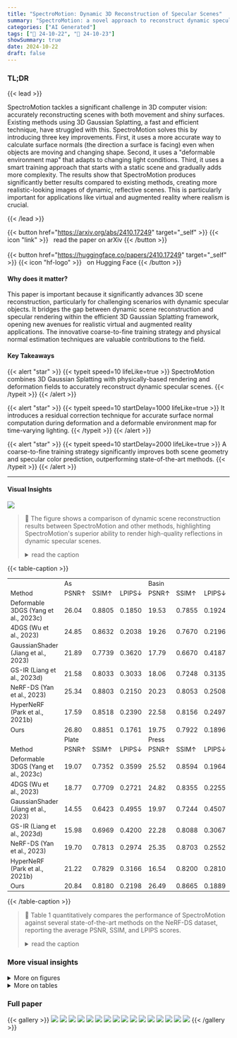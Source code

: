 ```yaml
---
title: "SpectroMotion: Dynamic 3D Reconstruction of Specular Scenes"
summary: "SpectroMotion: a novel approach to reconstruct dynamic specular scenes by combining 3D Gaussian Splatting with physically-based rendering and deformation fields, outperforming existing methods in view..."
categories: ["AI Generated"]
tags: ["🔖 24-10-22", "🤗 24-10-23"]
showSummary: true
date: 2024-10-22
draft: false
---
```


### TL;DR


{{< lead >}}

SpectroMotion tackles a significant challenge in 3D computer vision: accurately reconstructing scenes with both movement and shiny surfaces.  Existing methods using 3D Gaussian Splatting, a fast and efficient technique, have struggled with this. SpectroMotion solves this by introducing three key improvements. First, it uses a more accurate way to calculate surface normals (the direction a surface is facing) even when objects are moving and changing shape. Second, it uses a "deformable environment map" that adapts to changing light conditions.  Third, it uses a smart training approach that starts with a static scene and gradually adds more complexity.  The results show that SpectroMotion produces significantly better results compared to existing methods, creating more realistic-looking images of dynamic, reflective scenes. This is particularly important for applications like virtual and augmented reality where realism is crucial.

{{< /lead >}}


{{< button href="https://arxiv.org/abs/2410.17249" target="_self" >}}
{{< icon "link" >}} &nbsp; read the paper on arXiv
{{< /button >}}
<br><br>
{{< button href="https://huggingface.co/papers/2410.17249" target="_self" >}}
{{< icon "hf-logo" >}} &nbsp; on Hugging Face
{{< /button >}}

#### Why does it matter?
This paper is important because it significantly advances 3D scene reconstruction, particularly for challenging scenarios with dynamic specular objects.  It bridges the gap between dynamic scene reconstruction and specular rendering within the efficient 3D Gaussian Splatting framework, opening new avenues for realistic virtual and augmented reality applications. The innovative coarse-to-fine training strategy and physical normal estimation techniques are valuable contributions to the field.
#### Key Takeaways

{{< alert "star" >}}
{{< typeit speed=10 lifeLike=true >}} SpectroMotion combines 3D Gaussian Splatting with physically-based rendering and deformation fields to accurately reconstruct dynamic specular scenes. {{< /typeit >}}
{{< /alert >}}

{{< alert "star" >}}
{{< typeit speed=10 startDelay=1000 lifeLike=true >}} It introduces a residual correction technique for accurate surface normal computation during deformation and a deformable environment map for time-varying lighting. {{< /typeit >}}
{{< /alert >}}

{{< alert "star" >}}
{{< typeit speed=10 startDelay=2000 lifeLike=true >}} A coarse-to-fine training strategy significantly improves both scene geometry and specular color prediction, outperforming state-of-the-art methods. {{< /typeit >}}
{{< /alert >}}

------
#### Visual Insights



![](figures/figures_1_0.png)

> 🔼 The figure shows a comparison of dynamic scene reconstruction results between SpectroMotion and other methods, highlighting SpectroMotion's superior ability to render high-quality reflections in dynamic specular scenes.
> <details>
> <summary>read the caption</summary>
> Figure 1: Our method, SpectroMotion, recovers and renders dynamic scenes with higher-quality reflections compared to prior work. It introduces physical normal estimation, deformable environment maps, and a coarse-to-fine training strategy to achieve superior results in rendering dynamic scenes with reflections. Here we present a rendered test image along with its corresponding normal maps and a ground-truth image. For Deformable 3DGS, we use the shortest axes of the deformed 3D Gaussians as the normals. We have highlighted the specular regions for a scene from the NeRF-DS dataset (Yan et al., 2023) to demonstrate the effectiveness of our approach.
> </details>







{{< table-caption >}}
<br><table id='1' style='font-size:14px'><tr><td></td><td colspan="3">As</td><td colspan="3">Basin</td><td colspan="3">Bell</td><td colspan="3">Cup</td></tr><tr><td>Method</td><td>PSNR↑</td><td>SSIM↑</td><td>LPIPS↓</td><td>PSNR↑</td><td>SSIM↑</td><td>LPIPS↓</td><td>PSNR↑</td><td>SSIM↑</td><td>LPIPS↓</td><td>PSNR↑</td><td>SSIM↑</td><td>LPIPS↓</td></tr><tr><td>Deformable 3DGS (Yang et al., 2023c)</td><td>26.04</td><td>0.8805</td><td>0.1850</td><td>19.53</td><td>0.7855</td><td>0.1924</td><td>23.96</td><td>0.7945</td><td>0.2767</td><td>24.49</td><td>0.8822</td><td>0.1658</td></tr><tr><td>4DGS (Wu et al., 2023)</td><td>24.85</td><td>0.8632</td><td>0.2038</td><td>19.26</td><td>0.7670</td><td>0.2196</td><td>22.86</td><td>0.8015</td><td>0.2061</td><td>23.82</td><td>0.8695</td><td>0.1792</td></tr><tr><td>GaussianShader (Jiang et al., 2023)</td><td>21.89</td><td>0.7739</td><td>0.3620</td><td>17.79</td><td>0.6670</td><td>0.4187</td><td>20.69</td><td>0.8169</td><td>0.3024</td><td>20.40</td><td>0.7437</td><td>0.3385</td></tr><tr><td>GS-IR (Liang et al., 2023d)</td><td>21.58</td><td>0.8033</td><td>0.3033</td><td>18.06</td><td>0.7248</td><td>0.3135</td><td>20.66</td><td>0.7829</td><td>0.2603</td><td>20.34</td><td>0.8193</td><td>0.2719</td></tr><tr><td>NeRF-DS (Yan et al., 2023)</td><td>25.34</td><td>0.8803</td><td>0.2150</td><td>20.23</td><td>0.8053</td><td>0.2508</td><td>22.57</td><td>0.7811</td><td>0.2921</td><td>24.51</td><td>0.8802</td><td>0.1707</td></tr><tr><td>HyperNeRF (Park et al., 2021b)</td><td>17.59</td><td>0.8518</td><td>0.2390</td><td>22.58</td><td>0.8156</td><td>0.2497</td><td>19.80</td><td>0.7650</td><td>0.2999</td><td>15.45</td><td>0.8295</td><td>0.2302</td></tr><tr><td>Ours</td><td>26.80</td><td>0.8851</td><td>0.1761</td><td>19.75</td><td>0.7922</td><td>0.1896</td><td>25.46</td><td>0.8497</td><td>0.1600</td><td>24.65</td><td>0.8879</td><td>0.1588</td></tr><tr><td></td><td colspan="3">Plate</td><td colspan="3">Press</td><td colspan="3">Sieve</td><td colspan="3">Mean</td></tr><tr><td>Method</td><td>PSNR↑</td><td>SSIM↑</td><td>LPIPS↓</td><td>PSNR↑</td><td>SSIM↑</td><td>LPIPS↓</td><td>PSNR↑</td><td>SSIM↑</td><td>LPIPS↓</td><td>PSNR↑</td><td>SSIM↑</td><td>LPIPS↓</td></tr><tr><td>Deformable 3DGS (Yang et al., 2023c)</td><td>19.07</td><td>0.7352</td><td>0.3599</td><td>25.52</td><td>0.8594</td><td>0.1964</td><td>25.37</td><td>0.8616</td><td>0.1643</td><td>23.43</td><td>0.8284</td><td>0.2201</td></tr><tr><td>4DGS (Wu et al., 2023)</td><td>18.77</td><td>0.7709</td><td>0.2721</td><td>24.82</td><td>0.8355</td><td>0.2255</td><td>25.16</td><td>0.8566</td><td>0.1745</td><td>22.79</td><td>0.8235</td><td>0.2115</td></tr><tr><td>GaussianShader (Jiang et al., 2023)</td><td>14.55</td><td>0.6423</td><td>0.4955</td><td>19.97</td><td>0.7244</td><td>0.4507</td><td>22.58</td><td>0.7862</td><td>0.3057</td><td>19.70</td><td>0.7363</td><td>0.3819</td></tr><tr><td>GS-IR (Liang et al., 2023d)</td><td>15.98</td><td>0.6969</td><td>0.4200</td><td>22.28</td><td>0.8088</td><td>0.3067</td><td>22.84</td><td>0.8212</td><td>0.2236</td><td>20.25</td><td>0.7796</td><td>0.2999</td></tr><tr><td>NeRF-DS (Yan et al., 2023)</td><td>19.70</td><td>0.7813</td><td>0.2974</td><td>25.35</td><td>0.8703</td><td>0.2552</td><td>24.99</td><td>0.8705</td><td>0.2001</td><td>23.24</td><td>0.8384</td><td>0.2402</td></tr><tr><td>HyperNeRF (Park et al., 2021b)</td><td>21.22</td><td>0.7829</td><td>0.3166</td><td>16.54</td><td>0.8200</td><td>0.2810</td><td>19.92</td><td>0.8521</td><td>0.2142</td><td>19.01</td><td>0.8167</td><td>0.2615</td></tr><tr><td>Ours</td><td>20.84</td><td>0.8180</td><td>0.2198</td><td>26.49</td><td>0.8665</td><td>0.1889</td><td>25.22</td><td>0.8712</td><td>0.1513</td><td>24.17</td><td>0.8529</td><td>0.1778</td></tr></table>{{< /table-caption >}}

> 🔼 Table 1 quantitatively compares the performance of SpectroMotion against several state-of-the-art methods on the NeRF-DS dataset, reporting the average PSNR, SSIM, and LPIPS scores.
> <details>
> <summary>read the caption</summary>
> Table 1: Quantitative comparison on the NeRF-DS (Yan et al., 2023) dataset. We report the average PSNR, SSIM, and LPIPS (VGG) of several previous models on test images. The best, the second best, and third best results are denoted by red, orange, yellow.
> </details>



### More visual insights

<details>
<summary>More on figures
</summary>


![](figures/figures_3_0.png)

> 🔼 The figure illustrates the three-stage training process of SpectroMotion for reconstructing dynamic specular scenes, including static scene stabilization, dynamic scene modeling, and specular reflection handling.
> <details>
> <summary>read the caption</summary>
> Figure 2: Method Overview. Our method stabilizes the scene geometry through three stages. In the static stage, we stabilize the geometry of the static scene by minimizing photometric loss Lcolor between vanilla 3DGS renders and ground truth images. The dynamic stage combines canonical 3D Gaussians G with a deformable Gaussian MLP to model dynamic scenes while simultaneously minimizing normal loss Lnormal between rendered normal map N¹ and gradient normal map from depth map D¹, thus further enhancing the overall scene geometry. Finally, the specular stage introduces a deformable reflection MLP to handle changing environment lighting, deforming reflection directions w to query a canonical environment map for specular color c. It is then combined with diffuse color ca (using zero-order spherical harmonics) and learnable specular tint Stint per 3D Gaussian to obtain the final color canal. This approach enables the modeling of dynamic specular scenes and high-quality novel view rendering.
> </details>



![](figures/figures_6_0.png)

> 🔼 Figure 3 illustrates the method for physical normal estimation for deformed 3D Gaussians, showing how flatter Gaussians align better with scene surfaces and how normal residuals are adjusted based on Gaussian flatness.
> <details>
> <summary>read the caption</summary>
> Figure 3: Normal estimation. (a) shows that flatter 3D Gaussians align better with scene surfaces, their shortest axis closely matching the surface normal. In contrast, less flat 3D Gaussians fit less accurately, with their shortest axis diverging from the surface normal. (b) shows that when the deformed 3D Gaussian becomes flatter (t = t1), normal residual Δn is rotated by R1 and scaled down by βt1/β, as flatter Gaussians require smaller normal residuals. Conversely, when the deformation results in a less flat shape (t = t2), Δn is rotated by R2 and amplified by βt2/β, requiring a larger correction to align the shortest axis with the surface normal. (c) shows how γk changes with ω (where ω = v⊥/v) for k = 1, k = 5, and k = 50. Larger ω indicates less flat Gaussians, while smaller ω represents flatter Gaussians. As k increases, γk decreases more steeply as ω rises. For k = 5, we observe a balanced behavior: γk approaches 1 for low ω and 0 for high ω, providing a nuanced penalty adjustment across different Gaussian shapes.
> </details>



![](figures/figures_7_0.png)

> 🔼 Figure 1 is a qualitative comparison showing SpectroMotion outperforming previous methods by rendering dynamic scenes with higher-quality specular reflections.
> <details>
> <summary>read the caption</summary>
> Figure 1: Our method, SpectroMotion, recovers and renders dynamic scenes with higher-quality reflections compared to prior work. It introduces physical normal estimation, deformable environment maps, and a coarse-to-fine training strategy to achieve superior results in rendering dynamic scenes with reflections. Here we present a rendered test image along with its corresponding normal maps and a ground-truth image. For Deformable 3DGS, we use the shortest axes of the deformed 3D Gaussians as the normals. We have highlighted the specular regions for a scene from the NeRF-DS dataset (Yan et al., 2023) to demonstrate the effectiveness of our approach.
> </details>



![](figures/figures_9_0.png)

> 🔼 The figure shows a comparison of the results of SpectroMotion against other methods for rendering dynamic scenes with specular reflections, highlighting the superior quality of reflections achieved by SpectroMotion.
> <details>
> <summary>read the caption</summary>
> Figure 1: Our method, SpectroMotion, recovers and renders dynamic scenes with higher-quality reflections compared to prior work. It introduces physical normal estimation, deformable environment maps, and a coarse-to-fine training strategy to achieve superior results in rendering dynamic scenes with reflections. Here we present a rendered test image along with its corresponding normal maps and a ground-truth image. For Deformable 3DGS, we use the shortest axes of the deformed 3D Gaussians as the normals. We have highlighted the specular regions for a scene from the NeRF-DS dataset (Yan et al., 2023) to demonstrate the effectiveness of our approach.
> </details>



![](figures/figures_9_1.png)

> 🔼 The figure shows a comparison of dynamic scene reconstruction results between SpectroMotion and other methods, highlighting SpectroMotion's improved rendering of specular reflections.
> <details>
> <summary>read the caption</summary>
> Figure 1: Our method, SpectroMotion, recovers and renders dynamic scenes with higher-quality reflections compared to prior work. It introduces physical normal estimation, deformable environment maps, and a coarse-to-fine training strategy to achieve superior results in rendering dynamic scenes with reflections. Here we present a rendered test image along with its corresponding normal maps and a ground-truth image. For Deformable 3DGS, we use the shortest axes of the deformed 3D Gaussians as the normals. We have highlighted the specular regions for a scene from the NeRF-DS dataset (Yan et al., 2023) to demonstrate the effectiveness of our approach.
> </details>



![](figures/figures_10_0.png)

> 🔼 Figure 7 shows a comparison of ground truth images with rendered test images, highlighting specular and diffuse color components.
> <details>
> <summary>read the caption</summary>
> Figure 7: Visualization our specular and diffuse color. Specular regions are emphasized while non-specular areas are dimmed to highlight the results of specular region color decomposition.
> </details>



![](figures/figures_10_1.png)

> 🔼 The figure shows a comparison of the results of SpectroMotion against other methods on a dynamic scene containing specular reflections, highlighting its superior performance.
> <details>
> <summary>read the caption</summary>
> Figure 1: Our method, SpectroMotion, recovers and renders dynamic scenes with higher-quality reflections compared to prior work. It introduces physical normal estimation, deformable environment maps, and a coarse-to-fine training strategy to achieve superior results in rendering dynamic scenes with reflections. Here we present a rendered test image along with its corresponding normal maps and a ground-truth image. For Deformable 3DGS, we use the shortest axes of the deformed 3D Gaussians as the normals. We have highlighted the specular regions for a scene from the NeRF-DS dataset (Yan et al., 2023) to demonstrate the effectiveness of our approach.
> </details>



![](figures/figures_10_2.png)

> 🔼 Figure 1 shows a comparison of SpectroMotion's results to those of previous methods on a dynamic scene with specular reflections, highlighting its superior quality and ability to capture reflections accurately.
> <details>
> <summary>read the caption</summary>
> Figure 1: Our method, SpectroMotion, recovers and renders dynamic scenes with higher-quality reflections compared to prior work. It introduces physical normal estimation, deformable environment maps, and a coarse-to-fine training strategy to achieve superior results in rendering dynamic scenes with reflections. Here we present a rendered test image along with its corresponding normal maps and a ground-truth image. For Deformable 3DGS, we use the shortest axes of the deformed 3D Gaussians as the normals. We have highlighted the specular regions for a scene from the NeRF-DS dataset (Yan et al., 2023) to demonstrate the effectiveness of our approach.
> </details>



![](figures/figures_10_3.png)

> 🔼 Figure 9 shows the qualitative comparison of ablation study on different components of the proposed SpectroMotion method, demonstrating the effect of removing each component on the final rendering result.
> <details>
> <summary>read the caption</summary>
> Figure 9: Qualitative comparison of ablation study without different components.
> </details>



![](figures/figures_10_4.png)

> 🔼 Figure 1 shows a comparison of dynamic scene rendering results between SpectroMotion and prior methods, highlighting its superior ability to capture high-quality specular reflections.
> <details>
> <summary>read the caption</summary>
> Figure 1: Our method, SpectroMotion, recovers and renders dynamic scenes with higher-quality reflections compared to prior work. It introduces physical normal estimation, deformable environment maps, and a coarse-to-fine training strategy to achieve superior results in rendering dynamic scenes with reflections. Here we present a rendered test image along with its corresponding normal maps and a ground-truth image. For Deformable 3DGS, we use the shortest axes of the deformed 3D Gaussians as the normals. We have highlighted the specular regions for a scene from the NeRF-DS dataset (Yan et al., 2023) to demonstrate the effectiveness of our approach.
> </details>



![](figures/figures_14_0.png)

> 🔼 The figure shows the architecture of the deformable Gaussian MLP used in SpectroMotion for predicting the position, rotation, and scaling residuals of 3D Gaussians during deformation.
> <details>
> <summary>read the caption</summary>
> Figure 11: Architecture of the deformable Gaussian MLP
> </details>



![](figures/figures_14_1.png)

> 🔼 The figure shows the architecture of the deformable reflection MLP, which takes reflection direction, time, and positional encoding as inputs and outputs the deformed reflection direction.
> <details>
> <summary>read the caption</summary>
> Figure 12: Architecture of the deformable reflection MLP
> </details>



![](figures/figures_15_0.png)

> 🔼 Figure 1 compares SpectroMotion's rendering of a dynamic specular scene to those of other methods, highlighting its improved reflection quality.
> <details>
> <summary>read the caption</summary>
> Figure 1: Our method, SpectroMotion, recovers and renders dynamic scenes with higher-quality reflections compared to prior work. It introduces physical normal estimation, deformable environment maps, and a coarse-to-fine training strategy to achieve superior results in rendering dynamic scenes with reflections. Here we present a rendered test image along with its corresponding normal maps and a ground-truth image. For Deformable 3DGS, we use the shortest axes of the deformed 3D Gaussians as the normals. We have highlighted the specular regions for a scene from the NeRF-DS dataset (Yan et al., 2023) to demonstrate the effectiveness of our approach.
> </details>



![](figures/figures_15_1.png)

> 🔼 The figure shows a qualitative comparison of several methods on the NeRF-DS dataset, highlighting the superior visual quality of the proposed method in rendering dynamic specular scenes.
> <details>
> <summary>read the caption</summary>
> Figure 4: Qualitative comparison on the NeRF-DS Yan et al. (2023) dataset.
> </details>



![](figures/figures_16_0.png)

> 🔼 Figure 1 shows a qualitative comparison of SpectroMotion with other methods for rendering a dynamic scene with specular reflections, highlighting SpectroMotion's improved accuracy in rendering specular highlights.
> <details>
> <summary>read the caption</summary>
> Figure 1: Our method, SpectroMotion, recovers and renders dynamic scenes with higher-quality reflections compared to prior work. It introduces physical normal estimation, deformable environment maps, and a coarse-to-fine training strategy to achieve superior results in rendering dynamic scenes with reflections. Here we present a rendered test image along with its corresponding normal maps and a ground-truth image. For Deformable 3DGS, we use the shortest axes of the deformed 3D Gaussians as the normals. We have highlighted the specular regions for a scene from the NeRF-DS dataset (Yan et al., 2023) to demonstrate the effectiveness of our approach.
> </details>



![](figures/figures_16_1.png)

> 🔼 Figure 1 shows a comparison of SpectroMotion's rendering of a dynamic specular scene against other methods, highlighting its improved reflection quality.
> <details>
> <summary>read the caption</summary>
> Figure 1: Our method, SpectroMotion, recovers and renders dynamic scenes with higher-quality reflections compared to prior work. It introduces physical normal estimation, deformable environment maps, and a coarse-to-fine training strategy to achieve superior results in rendering dynamic scenes with reflections. Here we present a rendered test image along with its corresponding normal maps and a ground-truth image. For Deformable 3DGS, we use the shortest axes of the deformed 3D Gaussians as the normals. We have highlighted the specular regions for a scene from the NeRF-DS dataset (Yan et al., 2023) to demonstrate the effectiveness of our approach.
> </details>



</details>




<details>
<summary>More on tables
</summary>


{{< table-caption >}}
<br><table id='2' style='font-size:14px'><tr><td></td><td colspan="3">As</td><td colspan="3">Basin</td><td colspan="3">Bell</td><td colspan="3">Cup</td></tr><tr><td>Method</td><td>PSNR↑</td><td>SSIM↑</td><td>LPIPS↓</td><td>PSNR↑</td><td>SSIM↑</td><td>LPIPS↓</td><td>PSNR↑</td><td>SSIM↑</td><td>LPIPS↓</td><td>PSNR↑</td><td>SSIM↑</td><td>LPIPS↓</td></tr><tr><td>Deformable 3DGS (Yang et al., 2023c)</td><td>24.14</td><td>0.7432</td><td>0.2957</td><td>17.45</td><td>0.5530</td><td>0.3138</td><td>19.42</td><td>0.5516</td><td>0.2940</td><td>20.10</td><td>0.5446</td><td>0.3312</td></tr><tr><td>4DGS (Wu et al., 2023)</td><td>22.70</td><td>0.6993</td><td>0.3517</td><td>16.61</td><td>0.4797</td><td>0.4084</td><td>14.64</td><td>0.2596</td><td>0.4467</td><td>18.90</td><td>0.4132</td><td>0.4032</td></tr><tr><td>GaussianShader (Jiang et al., 2023)</td><td>19.27</td><td>0.5652</td><td>0.5232</td><td>15.71</td><td>0.4163</td><td>0.5941</td><td>12.10</td><td>0.1676</td><td>0.6764</td><td>14.90</td><td>0.3634</td><td>0.6146</td></tr><tr><td>GS-IR (Liang et al., 2023d)</td><td>19.32</td><td>0.5857</td><td>0.4782</td><td>15.21</td><td>0.4009</td><td>0.5644</td><td>12.09</td><td>0.1757</td><td>0.6722</td><td>14.80</td><td>0.3445</td><td>0.6046</td></tr><tr><td>NeRF-DS (Yan et al., 2023)</td><td>23.67</td><td>0.7478</td><td>0.3635</td><td>17.98</td><td>0.5537</td><td>0.4211</td><td>14.73</td><td>0.2439</td><td>0.5931</td><td>19.95</td><td>0.5079</td><td>0.3494</td></tr><tr><td>HyperNeRF (Park et al., 2021b)</td><td>17.37</td><td>0.6934</td><td>0.3834</td><td>18.75</td><td>0.5671</td><td>0.4125</td><td>13.93</td><td>0.2292</td><td>0.6051</td><td>15.07</td><td>0.4860</td><td>0.4183</td></tr><tr><td>Ours</td><td>24.51</td><td>0.7534</td><td>0.2896</td><td>17.71</td><td>0.5675</td><td>0.3048</td><td>19.60</td><td>0.5680</td><td>0.2862</td><td>20.28</td><td>0.5473</td><td>0.3176</td></tr><tr><td></td><td colspan="3">Plate</td><td colspan="3">Press</td><td colspan="3">Sieve</td><td colspan="3">Mean</td></tr><tr><td>Method</td><td>PSNR↑</td><td>SSIM↑</td><td>LPIPS↓</td><td>PSNR↑</td><td>SSIM↑</td><td>LPIPS↓</td><td>PSNR↑</td><td>SSIM↑</td><td>LPIPS↓</td><td>PSNR↑</td><td>SSIM↑</td><td>LPIPS↓</td></tr><tr><td>Deformable 3DGS (Yang et al., 2023c)</td><td>16.12</td><td>0.5192</td><td>0.3544</td><td>19.64</td><td>0.6384</td><td>0.3268</td><td>20.74</td><td>0.5283</td><td>0.3109</td><td>19.66</td><td>0.5826</td><td>0.3181</td></tr><tr><td>4DGS (Wu et al., 2023)</td><td>13.93</td><td>0.4095</td><td>0.4229</td><td>20.17</td><td>0.5434</td><td>0.4339</td><td>19.70</td><td>0.4498</td><td>0.3879</td><td>18.09</td><td>0.4649</td><td>0.4078</td></tr><tr><td>GaussianShader (Jiang et al., 2023)</td><td>9.87</td><td>0.2992</td><td>0.6812</td><td>16.84</td><td>0.4408</td><td>0.6093</td><td>16.19</td><td>0.3241</td><td>0.5862</td><td>14.98</td><td>0.3681</td><td>0.6121</td></tr><tr><td>GS-IR (Liang et al., 2023d)</td><td>11.09</td><td>0.3254</td><td>0.6270</td><td>16.43</td><td>0.4083</td><td>0.5776</td><td>16.42</td><td>0.3339</td><td>0.5749</td><td>15.05</td><td>0.3678</td><td>0.5856</td></tr><tr><td>NeRF-DS (Yan et al., 2023)</td><td>14.80</td><td>0.4518</td><td>0.3987</td><td>19.77</td><td>0.5835</td><td>0.5035</td><td>20.28</td><td>0.5173</td><td>0.4067</td><td>18.74</td><td>0.5151</td><td>0.4337</td></tr><tr><td>HyperNeRF (Park et al., 2021b)</td><td>16.03</td><td>0.4629</td><td>0.3775</td><td>14.10</td><td>0.5365</td><td>0.5023</td><td>18.39</td><td>0.5296</td><td>0.3949</td><td>16.23</td><td>0.5007</td><td>0.4420</td></tr><tr><td>Ours</td><td>16.53</td><td>0.5369</td><td>0.3041</td><td>21.70</td><td>0.6630</td><td>0.3252</td><td>20.36</td><td>0.5089</td><td>0.3190</td><td>20.10</td><td>0.5921</td><td>0.3066</td></tr></table>{{< /table-caption >}}
> 🔼 {{ table.description }}
> <details>
> <summary>read the caption</summary>
> {{ table.caption }}
> </details>


> Table 2 quantitatively compares the performance of several methods on the NeRF-DS dataset, specifically focusing on dynamic specular objects, using metrics such as PSNR, SSIM, and LPIPS.


{{< table-caption >}}
<br><table id='1' style='font-size:14px'><tr><td></td><td colspan="3">Broom</td><td colspan="3">3D printer</td><td colspan="3">Chicken</td><td colspan="3">Peel Banana</td><td colspan="3">Mean</td></tr><tr><td>Method</td><td>PSNR↑</td><td>SSIM↑</td><td>LPIPS↓</td><td>PSNR↑</td><td>SSIM↑</td><td>LPIPS↓</td><td>PSNR↑</td><td>SSIM↑</td><td>LPIPS↓</td><td>PSNR↑</td><td>SSIM↑</td><td>LPIPS↓</td><td>PSNR↑</td><td>SSIM↑</td><td>LPIPS↓</td></tr><tr><td>Deformable 3DGS (Yang et al., 2023c)</td><td>22.35</td><td>0.4952</td><td>0.5148</td><td>21.47</td><td>0.6921</td><td>0.2147</td><td>23.55</td><td>0.6747</td><td>0.2334</td><td>21.28</td><td>0.5302</td><td>0.4472</td><td>22.16</td><td>0.5981</td><td>0.3525</td></tr><tr><td>4DGS (Wu et al., 2023)</td><td>21.21</td><td>0.3555</td><td>0.5669</td><td>21.90</td><td>0.6993</td><td>0.3198</td><td>28.69</td><td>0.8143</td><td>0.2772</td><td>27.77</td><td>0.8431</td><td>0.2049</td><td>24.89</td><td>0.6781</td><td>0.3422</td></tr><tr><td>GaussianShader (Jiang et al., 2023)</td><td>17.21</td><td>0.2263</td><td>0.5812</td><td>17.31</td><td>0.5926</td><td>0.5054</td><td>19.70</td><td>0.6520</td><td>0.5004</td><td>19.99</td><td>0.7097</td><td>0.3308</td><td>18.55</td><td>0.5452</td><td>0.4795</td></tr><tr><td>GS-IR (Liang et al., 2023d)</td><td>20.46</td><td>0.3420</td><td>0.5229</td><td>18.24</td><td>0.5745</td><td>0.5204</td><td>20.64</td><td>0.6592</td><td>0.4536</td><td>20.15</td><td>0.7159</td><td>0.3021</td><td>19.87</td><td>0.5729</td><td>0.4498</td></tr><tr><td>NeRF-DS (Yan et al., 2023)</td><td>22.37</td><td>0.4371</td><td>0.5694</td><td>22.16</td><td>0.6973</td><td>0.3134</td><td>27.32</td><td>0.7949</td><td>0.3139</td><td>22.75</td><td>0.6328</td><td>0.3919</td><td>23.65</td><td>0.6405</td><td>0.3972</td></tr><tr><td>HyperNeRF (Park et al., 2021b)</td><td>20.72</td><td>0.4276</td><td>0.5773</td><td>21.94</td><td>0.7003</td><td>0.3090</td><td>27.40</td><td>0.8013</td><td>0.3052</td><td>22.36</td><td>0.6257</td><td>0.3956</td><td>23.11</td><td>0.6387</td><td>0.3968</td></tr><tr><td>Ours</td><td>22.04</td><td>0.5145</td><td>0.4494</td><td>19.96</td><td>0.6444</td><td>0.2397</td><td>22.20</td><td>0.6203</td><td>0.1970</td><td>27.34</td><td>0.8895</td><td>0.1290</td><td>22.89</td><td>0.6672</td><td>0.2538</td></tr></table>{{< /table-caption >}}
> 🔼 {{ table.description }}
> <details>
> <summary>read the caption</summary>
> {{ table.caption }}
> </details>


> Table 3 quantitatively compares the performance of several methods on the HyperNeRF dataset using PSNR, SSIM, and LPIPS metrics.


</details>


### Full paper

{{< gallery >}}
<img src="paper_images/1.png" class="grid-w50 md:grid-w33 xl:grid-w25" />
<img src="paper_images/2.png" class="grid-w50 md:grid-w33 xl:grid-w25" />
<img src="paper_images/3.png" class="grid-w50 md:grid-w33 xl:grid-w25" />
<img src="paper_images/4.png" class="grid-w50 md:grid-w33 xl:grid-w25" />
<img src="paper_images/5.png" class="grid-w50 md:grid-w33 xl:grid-w25" />
<img src="paper_images/6.png" class="grid-w50 md:grid-w33 xl:grid-w25" />
<img src="paper_images/7.png" class="grid-w50 md:grid-w33 xl:grid-w25" />
<img src="paper_images/8.png" class="grid-w50 md:grid-w33 xl:grid-w25" />
<img src="paper_images/9.png" class="grid-w50 md:grid-w33 xl:grid-w25" />
<img src="paper_images/10.png" class="grid-w50 md:grid-w33 xl:grid-w25" />
<img src="paper_images/11.png" class="grid-w50 md:grid-w33 xl:grid-w25" />
<img src="paper_images/12.png" class="grid-w50 md:grid-w33 xl:grid-w25" />
<img src="paper_images/13.png" class="grid-w50 md:grid-w33 xl:grid-w25" />
<img src="paper_images/14.png" class="grid-w50 md:grid-w33 xl:grid-w25" />
<img src="paper_images/15.png" class="grid-w50 md:grid-w33 xl:grid-w25" />
<img src="paper_images/16.png" class="grid-w50 md:grid-w33 xl:grid-w25" />
{{< /gallery >}}
